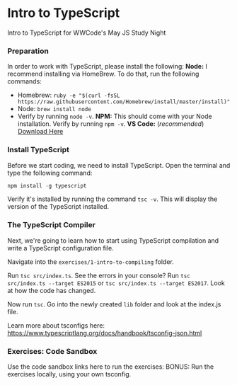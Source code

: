 # Intro to TypeScript
Intro to TypeScript for WWCode's May JS Study Night

### Preparation
In order to work with TypeScript, please install the following:
**Node:** I recommend installing via HomeBrew. To do that, run the following commands:
- Homebrew: `ruby -e "$(curl -fsSL https://raw.githubusercontent.com/Homebrew/install/master/install)"`
- Node: `brew install node`
- Verify by running `node -v`.
**NPM:** This should come with your Node installation. Verify by running `npm -v`.
**VS Code:** (_recommended_) [Download Here](https://code.visualstudio.com/)


### Install TypeScript
Before we start coding, we need to install TypeScript. Open the terminal and type the following command:

```js
npm install -g typescript
```

Verify it's installed by running the command `tsc -v`. This will display the version of the TypeScript installed.


### The TypeScript Compiler
Next, we're going to learn how to start using TypeScript compilation and write a TypeScript configuration file.

Navigate into the `exercises/1-intro-to-compiling` folder. 

Run `tsc src/index.ts`. See the errors in your console?
Run `tsc src/index.ts --target ES2015` or `tsc src/index.ts --target ES2017`. Look at how the code has changed.

Now run `tsc`. Go into the newly created `lib` folder and look at the index.js file.

Learn more about tsconfigs here: https://www.typescriptlang.org/docs/handbook/tsconfig-json.html

### Exercises: Code Sandbox

Use the code sandbox links here to run the exercises:
BONUS: Run the exercises locally, using your own tsconfig.
